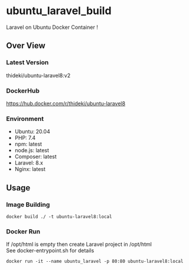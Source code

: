 # ubuntu_laravel_build
Laravel on Ubuntu Docker Container !  

## Over View
### Latest Version
thideki/ubuntu-laravel8:v2

### DockerHub  
https://hub.docker.com/r/thideki/ubuntu-laravel8

### Environment  
- Ubuntu: 20.04  
- PHP: 7.4  
- npm: latest  
- node.js: latest  
- Composer: latest  
- Laravel: 8.x  
- Nginx: latest  

## Usage
### Image Building
    docker build ./ -t ubuntu-laravel8:local  

### Docker Run
If /opt/html is empty then create Laravel project in /opt/html  
See docker-entrypoint.sh for details  

    docker run -it --name ubuntu_laravel -p 80:80 ubuntu-laravel8:local  
